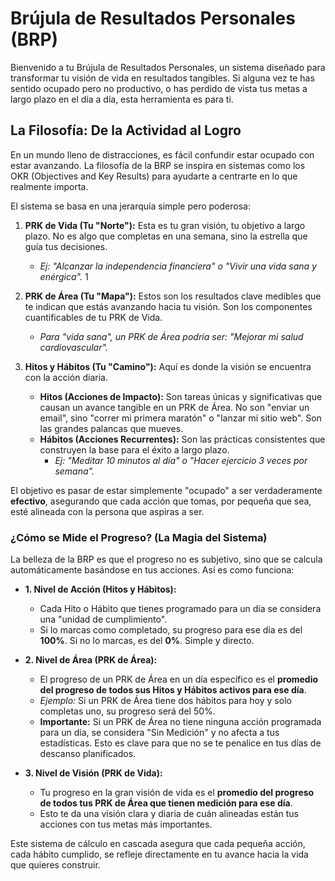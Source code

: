 # Brújula de Resultados Personales (BRP)

Bienvenido a tu Brújula de Resultados Personales, un sistema diseñado para transformar tu visión de vida en resultados tangibles. Si alguna vez te has sentido ocupado pero no productivo, o has perdido de vista tus metas a largo plazo en el día a día, esta herramienta es para ti.

## La Filosofía: De la Actividad al Logro

En un mundo lleno de distracciones, es fácil confundir estar ocupado con estar avanzando. La filosofía de la BRP se inspira en sistemas como los OKR (Objectives and Key Results) para ayudarte a centrarte en lo que realmente importa.

El sistema se basa en una jerarquía simple pero poderosa:

1.  **PRK de Vida (Tu "Norte"):** Esta es tu gran visión, tu objetivo a largo plazo. No es algo que completas en una semana, sino la estrella que guía tus decisiones.
    *   *Ej: "Alcanzar la independencia financiera" o "Vivir una vida sana y enérgica".*
1
2.  **PRK de Área (Tu "Mapa"):** Estos son los resultados clave medibles que te indican que estás avanzando hacia tu visión. Son los componentes cuantificables de tu PRK de Vida.
    *   *Para "vida sana", un PRK de Área podría ser: "Mejorar mi salud cardiovascular".*

3.  **Hitos y Hábitos (Tu "Camino"):** Aquí es donde la visión se encuentra con la acción diaria.
    *   **Hitos (Acciones de Impacto):** Son tareas únicas y significativas que causan un avance tangible en un PRK de Área. No son "enviar un email", sino "correr mi primera maratón" o "lanzar mi sitio web". Son las grandes palancas que mueves.
    *   **Hábitos (Acciones Recurrentes):** Son las prácticas consistentes que construyen la base para el éxito a largo plazo.
        *   *Ej: "Meditar 10 minutos al día" o "Hacer ejercicio 3 veces por semana".*

El objetivo es pasar de estar simplemente "ocupado" a ser verdaderamente **efectivo**, asegurando que cada acción que tomas, por pequeña que sea, esté alineada con la persona que aspiras a ser.

### ¿Cómo se Mide el Progreso? (La Magia del Sistema)

La belleza de la BRP es que el progreso no es subjetivo, sino que se calcula automáticamente basándose en tus acciones. Así es como funciona:

*   **1. Nivel de Acción (Hitos y Hábitos):**
    *   Cada Hito o Hábito que tienes programado para un día se considera una "unidad de cumplimiento".
    *   Si lo marcas como completado, su progreso para ese día es del **100%**. Si no lo marcas, es del **0%**. Simple y directo.

*   **2. Nivel de Área (PRK de Área):**
    *   El progreso de un PRK de Área en un día específico es el **promedio del progreso de todos sus Hitos y Hábitos activos para ese día**.
    *   *Ejemplo:* Si un PRK de Área tiene dos hábitos para hoy y solo completas uno, su progreso será del 50%.
    *   **Importante:** Si un PRK de Área no tiene ninguna acción programada para un día, se considera "Sin Medición" y no afecta a tus estadísticas. Esto es clave para que no se te penalice en tus días de descanso planificados.

*   **3. Nivel de Visión (PRK de Vida):**
    *   Tu progreso en la gran visión de vida es el **promedio del progreso de todos tus PRK de Área que tienen medición para ese día**.
    *   Esto te da una visión clara y diaria de cuán alineadas están tus acciones con tus metas más importantes.

Este sistema de cálculo en cascada asegura que cada pequeña acción, cada hábito cumplido, se refleje directamente en tu avance hacia la vida que quieres construir.
